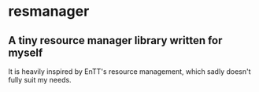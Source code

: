 # resmanager

## A tiny resource manager library written for myself

It is heavily inspired by EnTT's resource management,
which sadly doesn't fully suit my needs.

